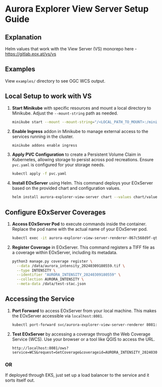 # Aurora Explorer View Server Setup Guide

## Explanation
Helm values that work with the View Server (VS) monorepo here - https://gitlab.eox.at/vs/vs

## Examples
View `examples/` directory to see OGC WCS output.

## Local Setup to work with VS

1. **Start Minikube** with specific resources and mount a local directory to Minikube. Adjust the `--mount-string` path as needed.
   ```bash
   minikube start --mount --mount-string="/<LOCAL_PATH_TO_MOUNT>:/minikube-host/Projects" --cpus=4 --memory=4096
   ```

2. **Enable Ingress** addon in Minikube to manage external access to the services running in the cluster.
   ```bash
   minikube addons enable ingress
   ```

3. **Apply PVC Configuration** to create a Persistent Volume Claim in Kubernetes, allowing storage to persist across pod recreations. Ensure `pvc.yaml` is configured for your storage needs.
   ```bash
   kubectl apply -f pvc.yaml
   ```

4. **Install EOxServer** using Helm. This command deploys your EOxServer based on the provided chart and configuration values.
   ```bash
   helm install aurora-explorer-view-server chart --values chart/values.yaml
   ```

## Configure EOxServer Coverages

1. **Access EOxServer Pod** to execute commands inside the container. Replace the pod name with the actual name of your EOxServer pod.
   ```bash
   kubectl exec -it aurora-explorer-view-server-renderer-867c568d9f-qtbqb /bin/bash
   ```

2. **Register Coverage** in EOxServer. This command registers a TIFF file as a coverage within EOxServer, including its metadata.
   ```bash
   python3 manage.py coverage register \
     --data /data/aurora_intensity_20240309180559.tif \
     --type INTENSITY \
     --identifier "AURORA_INTENSITY_20240309180559" \
     --collection AURORA_INTENSITY \
     --meta-data /data/test-stac.json 
   ```

## Accessing the Service

1. **Port Forward** to access EOxServer from your local machine. This makes the EOxServer accessible via `localhost:8081`.
   ```bash
   kubectl port-forward svc/aurora-explorer-view-server-renderer 8081:80
   ```

2. **Test EOxServer** by accessing a coverage through the Web Coverage Service (WCS). Use your browser or a tool like QGIS to access the URL.
   ```plaintext
   http://localhost:8081/ows?service=WCS&request=GetCoverage&coverageid=AURORA_INTENSITY_20240309180559
   ```

### OR
If deployed through EKS, just set up a load balancer to the service and it sorts itself out.